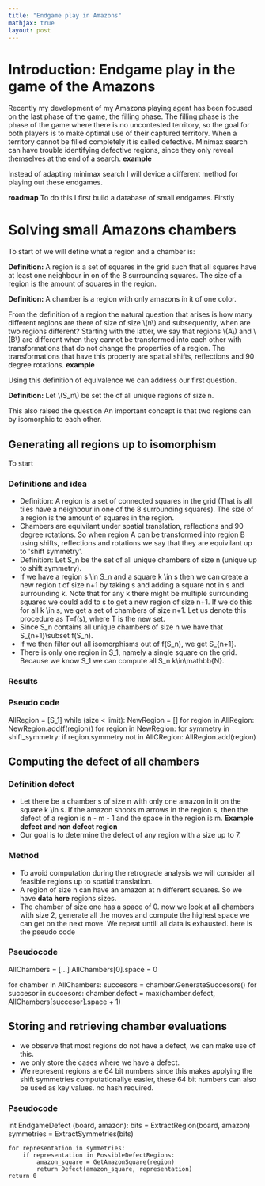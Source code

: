 ```yaml
---
title: "Endgame play in Amazons"
mathjax: true
layout: post
---
```


# Introduction: Endgame play in the game of the Amazons  

Recently my development of my Amazons playing agent has been focused on the last phase of the game, the filling phase.
The filling phase is the phase of the game where there is no uncontested territory, so the goal for both players is to make optimal use of their captured territory.
When a territory cannot be filled completely it is called defective. Minimax search can have trouble identifying defective regions, since they only reveal themselves at the end of a search. **example**

Instead of adapting minimax search I will device a different method for playing out these endgames.

**roadmap**
To do this I first build a database of small endgames.
Firstly 

# Solving small Amazons chambers
To start of we will define what a region and a chamber is:

**Definition:** A region is a set of squares in the grid such that all squares have at least one neighbour in on of the 8 surrounding squares. The size of a region is the amount of squares in the region.  

**Definition:** A chamber is a region with only amazons in it of one color.

From the definition of a region the natural question that arises is how many different regions are there of size of size \\(n\\) and subsequently, when are two regions different?
Starting with the latter, we say that regions \\(A\\) and \\(B\\) are different when they cannot be transformed into each other with transformations that do not change the properties of a region.
The transformations that have this property are spatial shifts, reflections and 90 degree rotations. **example**

Using this definition of equivalence we can address our first question.

**Definition:** Let \\(S_n\\) be set the of all unique regions of size n.

This also raised the question 
An important concept is that two regions can by isomorphic to each other.
## Generating all regions up to isomorphism
To start 
### Definitions and idea
- Definition: A region is a set of connected squares in the grid (That is all tiles have a neighbour in one of the 8 surrounding squares). The size of a region is the amount of squares in the region.
- Chambers are equivilant under spatial translation, reflections and 90 degree rotations. So when region A can be transformed into region B using shifts, reflections and rotations we say that they are equivilant up to 'shift symmetry'.
- Definition: Let S_n be the set of all unique chambers of size n (unique up to shift symmetry).
- If we have a region s \in S_n and a square k \in s then we can create a new region t of size n+1 by taking s and adding a square not in s and surrounding k. Note that for any k there might be multiple surrounding squares we could add to s to get a new region of size n+1. If we do this for all k \in s, we get a set of chambers of size n+1. Let us denote this procedure as T=f(s), where T is the new set.
- Since S_n contains all unique chambers of size n we have that S_{n+1}\subset f(S_n).
- If we then filter out all isomorphisms out of f(S_n), we get S_{n+1}.
- There is only one region in S_1, namely a single square on the grid. Because we know S_1 we can compute all S_n k\in\mathbb{N}.

### Results

### Pseudo code
AllRegion = [S_1]
while (size < limit):
    NewRegion = []
    for region in AllRegion:
        NewRegion.add(f(region))
    for region in NewRegion:
        for symmetry in shift_symmetry:
            if region.symmetry not in AllCRegion:
                AllRegion.add(region)
                
## Computing the defect of all chambers
### Definition defect
- Let there be a chamber s of size n with only one amazon in it on the square k \in s. If the amazon shoots m arrows in the region s, then the defect of a region is n - m - 1 and the space in the region is m.
**Example defect and non defect region**
- Our goal is to determine the defect of any region with a size up to 7.

### Method
- To avoid computation during the retrograde analysis we will consider all feasible regions up to spatial translation.
- A region of size n can have an amazon at n different squares. So we have **data here** regions sizes.
- The chamber of size one has a space of 0. now we look at all chambers with size 2, generate all the moves and compute the highest space we can get on the next move. We repeat untill all data is exhausted. here is the pseudo code

### Pseudocode
AllChambers = [...]
AllChambers[0].space = 0

for chamber in AllChambers:
    succesors = chamber.GenerateSuccesors()
    for succesor in succesors:
        chamber.defect = max(chamber.defect, AllChambers[succesor].space + 1)
        
## Storing and retrieving chamber evaluations
- we observe that most regions do not have a defect, we can make use of this.
- we only store the cases where we have a defect.
- We represent regions are 64 bit numbers since this makes applying the shift symmetries computationallye easier, these 64 bit numbers can also be used as key values. no hash required.


### Pseudocode


int EndgameDefect (board, amazon):
    bits = ExtractRegion(board, amazon)
    symmetries = ExtractSymmetries(bits)
    
    for representation in symmetries:
    	if representation in PossibleDefectRegions:
    	    amazon_square = GetAmazonSquare(region)
    	    return Defect(amazon_square, representation)
    return 0 
